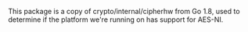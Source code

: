 This package is a copy of crypto/internal/cipherhw from Go 1.8, used to
determine if the platform we're running on has support for AES-NI. 
